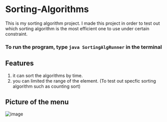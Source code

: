 # Sorting-Algorithms
This is my sorting algorithm project.
I made this project in order to test out which sorting algorithm is the most efficient one to use under certain constraint.
### To run the program, type ```java SortingAlgRunner``` in the terminal

## Features
1. it can sort the algorithms by time.  
2. you can limited the range of the element. (To test out specfic sorting algorithm such as counting sort) 


## Picture of the menu
![image](https://user-images.githubusercontent.com/120699955/209053521-3cf49fe9-a59b-4b8b-a5c5-57ccebab83ae.png)
